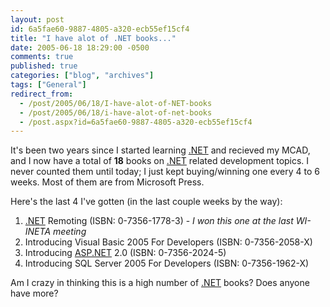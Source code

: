 ```yaml
---
layout: post
id: 6a5fae60-9887-4805-a320-ecb55ef15cf4
title: "I have alot of .NET books..."
date: 2005-06-18 18:29:00 -0500
comments: true
published: true
categories: ["blog", "archives"]
tags: ["General"]
redirect_from: 
  - /post/2005/06/18/I-have-alot-of-NET-books
  - /post/2005/06/18/i-have-alot-of-net-books
  - /post.aspx?id=6a5fae60-9887-4805-a320-ecb55ef15cf4
---
```

<!-- more -->
<P>It's been two years since I started learning <A title=.NET href="http://www.microsoft.com/net/" target=_blank>.NET</A> and recieved my MCAD, and I now&nbsp;have a total of <STRONG>18</STRONG> books on <A title=.NET href="http://www.microsoft.com/net/" target=_blank>.NET</A> related&nbsp;development topics. I never counted them until today; I just kept buying/winning one every 4 to 6 weeks. Most of them are from Microsoft Press.</P>
<P>Here's the last 4 I've gotten (in the last couple weeks by the way):</P>
<OL>
<LI><A title=.NET href="http://www.microsoft.com/net/" target=_blank>.NET</A> Remoting (ISBN: 0-7356-1778-3) - <EM>I won this one at the last WI-INETA meeting</EM>
<LI>Introducing Visual Basic 2005 For Developers (ISBN: 0-7356-2058-X) 
<LI>Introducing <A title=ASP.NET href="http://asp.net" target=_blank>ASP.NET</A> 2.0 (ISBN: 0-7356-2024-5) 
<LI>Introducing SQL Server 2005 For Developers (ISBN: 0-7356-1962-X)</LI></OL>
<P>Am I crazy in thinking this is a high number of <A title=.NET href="http://www.microsoft.com/net/" target=_blank>.NET</A> books? Does anyone have more?</P>
